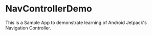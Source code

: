 # NavControllerDemo

This is a Sample App to demonstrate learning of Android Jetpack's Navigation Controller.
